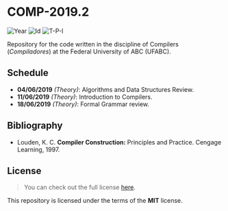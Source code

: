 # COMP-2019.2
![Year][year] ![Id][id] ![T-P-I][tpi]

Repository for the code written in the discipline of
Compilers (*Compiladores*) at the Federal University of ABC (UFABC).

[year]: https://flat.badgen.net/badge/year/2019.2/blue
[id]: https://flat.badgen.net/badge/id/MCTA007-13/orange
[tpi]: https://flat.badgen.net/badge/T-P-I/3-1-4/grey

## Schedule

- **04/06/2019** *(Theory)*: Algorithms and Data Structures Review.
- **11/06/2019** *(Theory)*: Introduction to Compilers.
- **18/06/2019** *(Theory)*: Formal Grammar review.

## Bibliography

- Louden, K. C. **Compiler Construction:** Principles and Practice.
  Cengage Learning, 1997.

## License

> You can check out the full license [here](LICENSE).

This repository is licensed under the terms of the **MIT** license.
